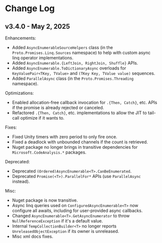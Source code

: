 # Change Log

## v3.4.0 - May 2, 2025

Enhancements:

- Added `AsyncEnumerableSourceHelpers` class (in the `Proto.Promises.Linq.Sources` namespace) to help with custom async linq operator implementations.
- Added `AsyncEnumerable.{LeftJoin, RightJoin, Shuffle}` APIs.
- Added `AsyncEnumerable.ToDictionaryAsync` overloads for `KeyValuePair<TKey, TValue>` and `(TKey Key, TValue value)` sequences.
- Added `ParallelAsync` class (in the `Proto.Promises.Threading` namespace).

Optimizations:

- Enabled allocation-free callback invocation for `.{Then, Catch}`, etc. APIs if the promise is already rejected or canceled.
- Refactored `.{Then, Catch}`, etc. implementations to allow the JIT to tail-call optimize if it wants to.

Fixes:

- Fixed Unity timers with zero period to only fire once.
- Fixed a deadlock with unbounded channels if the count is retrieved.
- Nuget package no longer brings in transitive dependencies for `Microsoft.CodeAnalysis.*` packages.

Deprecated:

- Deprecated `(Ordered)AsyncEnumerable<T>.CanBeEnumerated`.
- Deprecated `Promise(<T>).ParallelFor*` APIs (use `ParallelAsync` instead).

Misc:

- Nuget package is now transitive.
- Async linq queries used on `ConfiguredAsyncEnumerable<T>` now configure all awaits, including for user-provided async callbacks.
- Changed `AsyncEnumerable<T>.GetAsyncEnumerator` to throw `NullReferenceException` if it's a default value.
- Internal `TempCollectionBuilder<T>` no longer reports `UnreleasedObjectException` if its owner is unreleased.
- Misc xml docs fixes.
